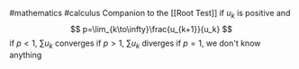 #mathematics #calculus 
Companion to the [[Root Test]]
if $u_k$ is positive and 
$$
p=\lim_{k\to\infty}\frac{u_{k+1}}{u_k}
$$
if $p<1$, $\sum u_k$ converges
if $p>1$, $\sum u_k$ diverges
if $p = 1$, we don't know anything
